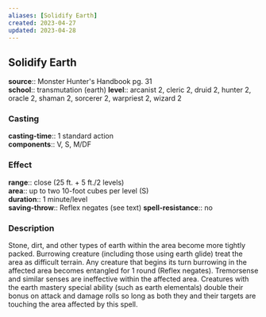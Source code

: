 ```yaml
---
aliases: [Solidify Earth]
created: 2023-04-27
updated: 2023-04-28
---
```


## Solidify Earth

**source**:: Monster Hunter's Handbook pg. 31  
**school**:: transmutation (earth)
**level**:: arcanist 2, cleric 2, druid 2, hunter 2, oracle 2, shaman 2, sorcerer 2, warpriest 2, wizard 2

### Casting

**casting-time**:: 1 standard action  
**components**:: V, S, M/DF

### Effect

**range**:: close (25 ft. + 5 ft./2 levels)  
**area**:: up to two 10-foot cubes per level (S)  
**duration**:: 1 minute/level  
**saving-throw**:: Reflex negates (see text)
**spell-resistance**:: no

### Description

Stone, dirt, and other types of earth within the area become more tightly packed. Burrowing creature (including those using earth glide) treat the area as difficult terrain. Any creature that begins its turn burrowing in the affected area becomes entangled for 1 round (Reflex negates). Tremorsense and similar senses are ineffective within the affected area. Creatures with the earth mastery special ability (such as earth elementals) double their bonus on attack and damage rolls so long as both they and their targets are touching the area affected by this spell.
